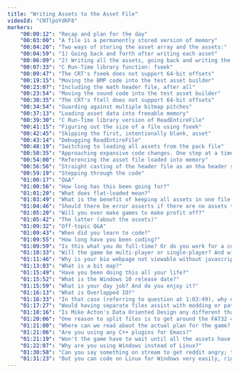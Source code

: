 ```yaml
---
title: "Writing Assets to the Asset File"
videoId: "CNTlpoYdKF8"
markers:
    "00:00:12": "Recap and plan for the day"
    "00:03:00": "A file is a permanently stored version of memory"
    "00:04:20": "Two ways of storing the asset array and the assets:"
    "00:04:59": "1) Going back and forth after writing each asset"
    "00:06:09": "2) Writing all the assets, going back and writing the whole asset array"
    "00:07:33": "C Run-Time library function: fseek"
    "00:09:47": "The CRT's fseek does not support 64-bit offsets"
    "00:19:15": "Moving the BMP code into the test asset builder"
    "00:23:07": "Including the math header file, after all"
    "00:23:54": "Moving the sound code into the test asset builder"
    "00:30:35": "The CRT's ftell does not support 64-bit offsets"
    "00:34:54": "Guarding against multiple bitmap pitches"
    "00:37:13": "Loading asset data into freeable memory"
    "00:39:30": "C Run-Time library version of ReadEntireFile"
    "00:41:15": "Figuring out the size of a file using fseek"
    "00:42:45": "Skipping the first, intentionally blank, asset"
    "00:43:14": "Debugging ReadEntireFile"
    "00:48:19": "Switching to loading all assets from the pack file"
    "00:50:35": "Approaching expansive code changes. One step at a time"
    "00:54:00": "Referencing the asset file loaded into memory"
    "00:56:56": "Straight casting of the header file as an hha header struct, and checking the magic value and version"
    "00:59:19": "Stepping through the code"
    "01:00:17": "Q&A"
    "01:00:56": "How long has this been going for?"
    "01:01:20": "What does flat-loaded mean?"
    "01:03:49": "What is the benefit of keeping all assets in one file as opposed to making different asset files dedicated to each type of asset?"
    "01:04:46": "Should there be error asserts if there are no assets that match a query? (answered at 1:05:42)"
    "01:05:20": "Will you ever make games to make profit off?"
    "01:05:42": "The latter (about the assets)"
    "01:09:32": "Off-topic Q&A"
    "01:09:43": "When did you learn to code?"
    "01:09:55": "How long have you been coding?"
    "01:09:59": "Is this what you do full-time? Or do you work for a company?"
    "01:10:33": "Will the game be multi-player or single-player? And will you be able to code your character, kind of like CodeSpells, like the name \"handmade hero\" would suggest?"
    "01:11:46": "Why is your bio webpage not viewable without javascript?"
    "01:13:03": "What is a bit map?"
    "01:15:49": "Have you been doing this all your life?"
    "01:15:52": "What is the Windows 10 release date?"
    "01:15:59": "What is your day job? And do you enjoy it?"
    "01:16:13": "What is Overlapped IO?"
    "01:16:33": "In that case (referring to question at 1:03:49), why do other developers break up their assets in separate files?"
    "01:17:27": "Would having separate files assist with modding or patching?"
    "01:18:16": "Is Mike Acton's Data Oriented Design any different than Compression Oriented Programming?"
    "01:20:06": "One reason to split files is to get around the FAT32 4GB limit. Another reason might be if your pipeline allows audio devs to update their pack file for the game w/o needing or messing with other parts of the game (models, textures)"
    "01:21:00": "Where can we read about the actual plan for the game? (gameplay)"
    "01:21:06": "Are you using any C++ plugins for Emacs?"
    "01:21:19": "Won't the game have to wait until all the assets have been decompressed before the game can start?"
    "01:22:07": "Why are you using Windows instead of Linux?"
    "01:30:58": "Can you say something on stream to get reddit angry; they're already complaining about your OOP statement"
    "01:31:23": "But you can code on Linux for Windows very easily, right?"
---
```

